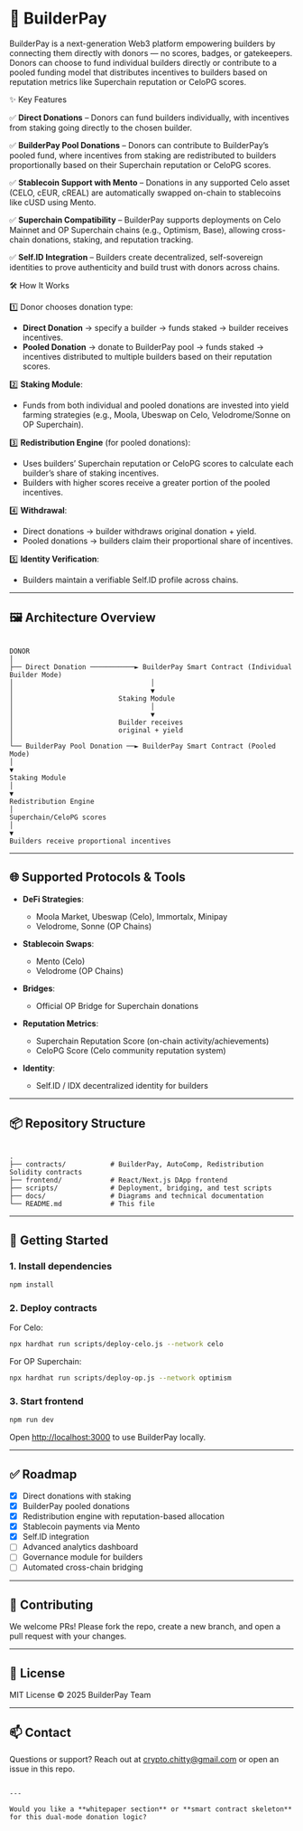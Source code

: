 
# 🚀 BuilderPay

BuilderPay is a next-generation Web3 platform empowering builders by connecting them directly with donors — no scores, badges, or gatekeepers. Donors can choose to fund individual builders directly or contribute to a pooled funding model that distributes incentives to builders based on reputation metrics like Superchain reputation or CeloPG scores.



✨ Key Features

✅ **Direct Donations** – Donors can fund builders individually, with incentives from staking going directly to the chosen builder.

✅ **BuilderPay Pool Donations** – Donors can contribute to BuilderPay’s pooled fund, where incentives from staking are redistributed to builders proportionally based on their Superchain reputation or CeloPG scores.

✅ **Stablecoin Support with Mento** – Donations in any supported Celo asset (CELO, cEUR, cREAL) are automatically swapped on-chain to stablecoins like cUSD using Mento.

✅ **Superchain Compatibility** – BuilderPay supports deployments on Celo Mainnet and OP Superchain chains (e.g., Optimism, Base), allowing cross-chain donations, staking, and reputation tracking.

✅ **Self.ID Integration** – Builders create decentralized, self-sovereign identities to prove authenticity and build trust with donors across chains.

🛠️ How It Works

1️⃣ Donor chooses donation type:
- **Direct Donation** → specify a builder → funds staked → builder receives incentives.
- **Pooled Donation** → donate to BuilderPay pool → funds staked → incentives distributed to multiple builders based on their reputation scores.

2️⃣ **Staking Module**:
- Funds from both individual and pooled donations are invested into yield farming strategies (e.g., Moola, Ubeswap on Celo, Velodrome/Sonne on OP Superchain).

3️⃣ **Redistribution Engine** (for pooled donations):
- Uses builders’ Superchain reputation or CeloPG scores to calculate each builder’s share of staking incentives.
- Builders with higher scores receive a greater portion of the pooled incentives.

4️⃣ **Withdrawal**:
- Direct donations → builder withdraws original donation + yield.
- Pooled donations → builders claim their proportional share of incentives.

5️⃣ **Identity Verification**:
- Builders maintain a verifiable Self.ID profile across chains.

---

## 🖼️ Architecture Overview

```

DONOR
│
├── Direct Donation ───────────► BuilderPay Smart Contract (Individual Builder Mode)
│                                  │
│                                  ▼
│                          Staking Module
│                                  │
│                                  ▼
│                          Builder receives
│                          original + yield
│
└── BuilderPay Pool Donation ──► BuilderPay Smart Contract (Pooled Mode)
│
▼
Staking Module
│
▼
Redistribution Engine
│
Superchain/CeloPG scores
│
▼
Builders receive proportional incentives

```

---

## 🌐 Supported Protocols & Tools

- **DeFi Strategies**:
  - Moola Market, Ubeswap (Celo), Immortalx, Minipay
  - Velodrome, Sonne (OP Chains)

- **Stablecoin Swaps**:
  - Mento (Celo)
  - Velodrome (OP Chains)

- **Bridges**:
  - Official OP Bridge for Superchain donations

- **Reputation Metrics**:
  - Superchain Reputation Score (on-chain activity/achievements)
  - CeloPG Score (Celo community reputation system)

- **Identity**:
  - Self.ID / IDX decentralized identity for builders

---

## 📦 Repository Structure

```

.
├── contracts/           # BuilderPay, AutoComp, Redistribution Solidity contracts
├── frontend/            # React/Next.js DApp frontend
├── scripts/             # Deployment, bridging, and test scripts
├── docs/                # Diagrams and technical documentation
└── README.md            # This file

````

---

## 🚀 Getting Started

### 1. Install dependencies

```bash
npm install
````

### 2. Deploy contracts

For Celo:

```bash
npx hardhat run scripts/deploy-celo.js --network celo
```

For OP Superchain:

```bash
npx hardhat run scripts/deploy-op.js --network optimism
```

### 3. Start frontend

```bash
npm run dev
```

Open [http://localhost:3000](http://localhost:3000) to use BuilderPay locally.

---

## ✅ Roadmap

* [x] Direct donations with staking
* [x] BuilderPay pooled donations
* [x] Redistribution engine with reputation-based allocation
* [x] Stablecoin payments via Mento
* [x] Self.ID integration
* [ ] Advanced analytics dashboard
* [ ] Governance module for builders
* [ ] Automated cross-chain bridging

---

## 🤝 Contributing

We welcome PRs! Please fork the repo, create a new branch, and open a pull request with your changes.

---

## 📝 License

MIT License © 2025 BuilderPay Team

---

## 📫 Contact

Questions or support? Reach out at [crypto.chitty@gmail.com](mailto:crypto.chitty@gmail.com) or open an issue in this repo.

```

---

Would you like a **whitepaper section** or **smart contract skeleton** for this dual-mode donation logic?
```
